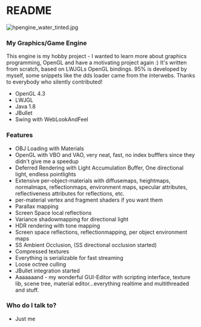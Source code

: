# README #
![hpengine_water_tinted.jpg](https://bitbucket.org/repo/qR4Kpr/images/2117027051-hpengine_water_tinted.jpg)
### My Graphics/Game Engine ###

This engine is my hobby project - I wanted to learn more about graphics programming, OpenGL and have a motivating project again :) It's written from scratch, based on LWJGLs OpenGL bindings. 95% is developed by myself, some snippets like the dds loader came from the interwebs. Thanks to everybody who silently contributed!

* OpenGL 4.3
* LWJGL
* Java 1.8
* JBullet
* Swing with WebLookAndFeel

### Features ###

* OBJ Loading with Materials
* OpenGL with VBO and VAO, very neat, fast, no index bufffers since they didn't give me a speedup
* Deferred Rendering with Light Accumulation Buffer, One directional light, endless pointlights
* Extensive per-object-materials with diffusemaps, heightmaps, normalmaps, reflectionmaps, environment maps, specular attributes, reflectiveness attributes for reflections, etc.
* per-material vertex and fragment shaders if you want them
* Parallax mapping
* Screen Space local reflections
* Variance shadowmapping for directional light
* HDR rendering with tone mapping
* Screen space reflections, reflectionmapping, per object environment maps
* SS Ambient Occlusion, (SS directional occlusion started)
* Compressed textures
* Everything is serializable for fast streaming
* Loose octree culling
* JBullet integration started
* Aaaaaaand - my wonderful GUI-Editor with scripting interface, texture lib, scene tree, material editor...everything realtime and multithreaded and stuff.


### Who do I talk to? ###

* Just me